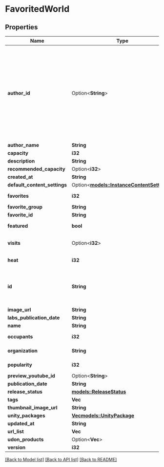 # FavoritedWorld

## Properties

Name | Type | Description | Notes
------------ | ------------- | ------------- | -------------
**author_id** | Option<**String**> | A users unique ID, usually in the form of `usr_c1644b5b-3ca4-45b4-97c6-a2a0de70d469`. Legacy players can have old IDs in the form of `8JoV9XEdpo`. The ID can never be changed. | [optional]
**author_name** | **String** |  | 
**capacity** | **i32** |  | 
**description** | **String** |  | 
**recommended_capacity** | Option<**i32**> |  | [optional]
**created_at** | **String** |  | 
**default_content_settings** | Option<[**models::InstanceContentSettings**](InstanceContentSettings.md)> |  | [optional]
**favorites** | **i32** |  | [default to 0]
**favorite_group** | **String** |  | 
**favorite_id** | **String** |  | 
**featured** | **bool** |  | [default to false]
**visits** | Option<**i32**> |  | [optional][default to 0]
**heat** | **i32** |  | [default to 0]
**id** | **String** | WorldID be \"offline\" on User profiles if you are not friends with that user. | 
**image_url** | **String** |  | 
**labs_publication_date** | **String** |  | 
**name** | **String** |  | 
**occupants** | **i32** |  | [default to 0]
**organization** | **String** |  | [default to vrchat]
**popularity** | **i32** |  | [default to 0]
**preview_youtube_id** | Option<**String**> |  | [optional]
**publication_date** | **String** |  | 
**release_status** | [**models::ReleaseStatus**](ReleaseStatus.md) |  | 
**tags** | **Vec<String>** |   | 
**thumbnail_image_url** | **String** |  | 
**unity_packages** | [**Vec<models::UnityPackage>**](UnityPackage.md) |   | 
**updated_at** | **String** |  | 
**url_list** | **Vec<String>** |  | 
**udon_products** | Option<**Vec<String>**> |  | [optional]
**version** | **i32** |  | 

[[Back to Model list]](../README.md#documentation-for-models) [[Back to API list]](../README.md#documentation-for-api-endpoints) [[Back to README]](../README.md)


